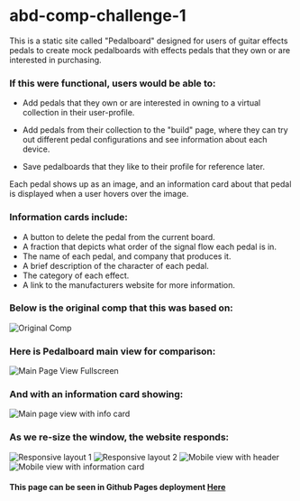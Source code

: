 # abd-comp-challenge-1
 This is a static site called "Pedalboard" designed for users of guitar effects pedals to create mock pedalboards with effects pedals that they own or are interested in purchasing.

### If this were functional, users would be able to:

* Add pedals that they own or are interested in owning to a virtual collection in their user-profile.

* Add pedals from their collection to the "build" page, where they can try out different pedal configurations and see information about each device.

* Save pedalboards that they like to their profile for reference later.

Each pedal shows up as an image, and an information card about that pedal is displayed when a user hovers over the image.

### Information cards include:

* A button to delete the pedal from the current board.
* A fraction that depicts what order of the signal flow each pedal is in.
* The name of each pedal, and company that produces it.
* A brief description of the character of each pedal.
* The category of each effect.
* A link to the manufacturers website for more information.

### Below is the original comp that this was based on:
![Original Comp](screenshots/static-comp-challenge-og.jpg)
### Here is Pedalboard main view for comparison:
![Main Page View Fullscreen](screenshots/main_view.png)
### And with an information card showing:
![Main page view with info card](screenshots/main_view_info.png)
### As we re-size the window, the website responds:
![Responsive layout 1](screenshots/scrunched_view.png)
![Responsive layout 2](screenshots/more_scrunched_view.png)
![Mobile view with header](screenshots/mobile_view_header.png) ![Mobile view with information card](screenshots/mobile_view_info.png)
#### This page can be seen in Github Pages deployment [Here](https://abdeboskey.github.io/abd-comp-challenge-1/)
